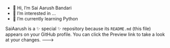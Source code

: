 - 👋 Hi, I’m Sai Aarush Bandari
- 👀 I’m interested in ...
- 🌱 I’m currently learning Python 

SaiAarush is a ✨ special ✨ repository because its `README.md` (this file) appears on your GitHub profile.
You can click the Preview link to take a look at your changes.
--->
